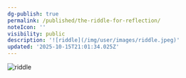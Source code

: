 ```yaml
---
dg-publish: true
permalink: /published/the-riddle-for-reflection/
noteIcon: ''
visibility: public
description: '![riddle](/img/user/images/riddle.jpeg)'
updated: '2025-10-15T21:01:34.025Z'
---
```


![riddle](/img/user/images/riddle.jpeg)

